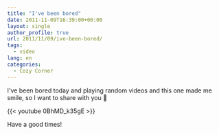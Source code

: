 ```yaml
---
title: "I've been bored"
date: 2011-11-09T16:39:00+00:00
layout: single
author_profile: true
url: 2011/11/09/ive-been-bored/
tags:
  - video
lang: en
categories: 
  - Cozy Corner
---
```

I've been bored today and playing random videos and this one made me smile, so I want to share with you 🙂  

{{< youtube 0BhMD_k35gE >}}

Have a good times!  
